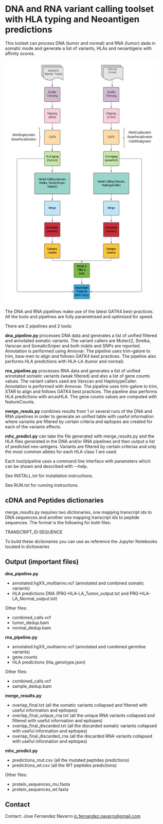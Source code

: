 # DNA and RNA variant calling toolset with HLA typing and Neoantigen predictions
This toolset can process DNA (tumor and normal) and RNA (tumor) dada in somatic mode
and generate a list of variants, HLAs and neoantigens with affinity scores. 

<p align="center">
<img src="diagram.png" height="800">
</p>


The DNA and RNA pipelines make use of the latest GATK4 best-practices.
All the tools and pipelines are fully parametrised and optimized for speed. 

There are 2 pipelines and 2 tools:

**dna_pipeline.py** processes DNA data and generates a list of unified
filtered and annotated somatic variants. 
The variant callers are Mutect2, Strelka, Varscan and SomaticSniper and both indels and SNPs are
reported. Annotation is performed using Annovar. 
The pipeline uses trim-galore to trim, bwa-men to align and follows GATK4 best practices. 
The pipeline also performs HLA predictions with HLA-LA (tumor and normal).

**rna_pipeline.py** processes RNA data and generates a list of unified
annotated somatic variants (weak filtered) and also a list of gene counts values. 
The variant callers used are Varscan and HaplotypeCaller. Annotation is performed with Annovar.
The pipeline uses trim-galore to trim, STAR to align and follows GATK4 best practices. 
The pipeline also performs HLA predictions with arcasHLA.
The gene counts values are computed with featureCounts.

**merge_resuls.py** combines results from 1 or several runs of the DNA and RNA
pipelines in order to generate an unified table with useful information where
variants are filtered by certain criteria and epitopes are created for each of the variants
effects. 

**mhc_predict.py** can take the file generated with merge_results.py and the HLA files
generated in the DNA and/or RNA pipelines and then output a list of predicted neo-antigens.
Variants are filtered by certain criterias and only the most common alleles for each HLA class 1
are used. 

Each tool/pipeline uses a command line interface with parameters which
can be shown and described with --help.

See INSTALL.txt for installation instructions. 

See RUN.txt for running instructions.

## cDNA and Peptides dictionaries
merge_results.py requires two dictionaries, one mapping transcript ids to DNA sequences and another
one mapping transcript ids to peptide sequences. The format is the following for both files:

TRANSCRIPT_ID:SEQUENCE 

To build these dictionaries you can use as reference the Jupyter Notebooks located in dictionaries

## Output (important files)

**dna_pipeline.py** 
- annotated.hgXX_multianno.vcf (annotated and combined somatic variants)
- HLA predictions DNA (PRG-HLA-LA_Tumor_output.txt and PRG-HLA-LA_Normal_output.txt)

Other files:
  - combined_calls.vcf
  - tumor_dedup.bam
  - normal_dedup.bam

**rna_pipeline.py** 
- annotated.hgXX_multianno.vcf (annotated and combined germline variants)
- gene.counts
- HLA predictions (hla_genotype.json)

Other files:
  - combined_calls.vcf
  - sample_dedup.bam
  
**merge_results.py** 
- overlap_final.txt (all the somatic variants collapsed and filtered with useful information and epitopes)
- overlap_final_unique_rna.txt (all the unique RNA variants collapsed and filtered with useful information and epitopes)
- overlap_final_discarded.txt (all the discarded somatic variants collapsed with useful information and epitopes)
- overlap_final_discarded_rna (all the discarded RNA variants collapsed with useful information and epitopes)

**mhc_predict.py** 
- predictions_mut.csv (all the mutated peptides predictions)
- predictions_wt.csv (all the WT peptides predictions)

Other files:
  - protein_sequences_mu.fasta
  - protein_sequences_wt.fasta
  
## Contact
Contact: Jose Fernandez Navarro <jc.fernandez.navarro@gmail.com>


